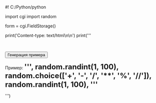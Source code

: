 #! C:/Python/python

import cgi
import random

form = cgi.FieldStorage()

print('Content-type: text/html\n\n')
print('''<!DOCTYPE html>
<html lang="ru">
<head>
<meta charset="utf-8">
<title>Генератор примеров</title>
<style>
span {font-weight: bold; font-size: 24px;}
</style>
</head>
<body>
<p>&nbsp;</p>
<form method="POST" action="maths_generator.py">
<p><input type="submit" value="Генерация примера"></p>
</form>
<p>Пример: <span>''', random.randint(1, 100), random.choice(['+', '-', '/', '**', '%', '//']), random.randint(1, 100), '''</span></p>
</body>
</html>''')

